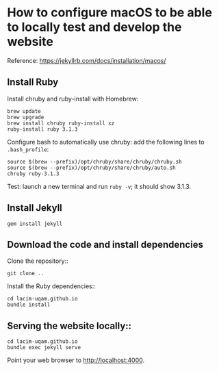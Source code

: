 # How to configure macOS to be able to locally test and develop the website

Reference: https://jekyllrb.com/docs/installation/macos/

## Install Ruby

Install chruby and ruby-install with Homebrew:

    brew update
    brew upgrade
    brew install chruby ruby-install xz
    ruby-install ruby 3.1.3

Configure bash to automatically use chruby: add the following lines to
`.bash_profile`:

    source $(brew --prefix)/opt/chruby/share/chruby/chruby.sh
    source $(brew --prefix)/opt/chruby/share/chruby/auto.sh
    chruby ruby-3.1.3

Test: launch a new terminal and run `ruby -v`; it should show 3.1.3.

## Install Jekyll

    gem install jekyll

## Download the code and install dependencies

Clone the repository::

    git clone ..

Install the Ruby dependencies::

    cd lacim-uqam.github.io
    bundle install

## Serving the website locally::

    cd lacim-uqam.github.io
    bundle exec jekyll serve

Point your web browser to [http://localhost:4000](http://localhost:4000).

